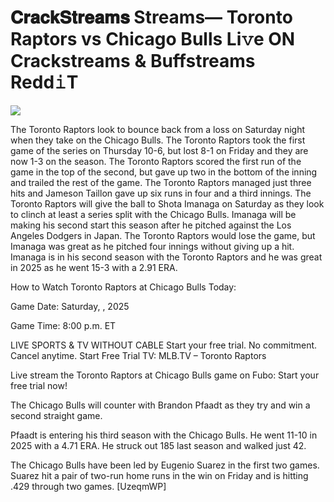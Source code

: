 # 𝐂𝐫𝐚𝐜𝐤𝐒𝐭𝐫𝐞𝐚𝐦𝐬 Streams— Toronto Raptors vs Chicago Bulls Li𝚟e ON Crackstreams & Buffstreams Redd𝚒T  
  
  
[![](https://i.imgur.com/qSNzIqt.png)](https://movie.rssnews.media/XDBVLcQb.php)  
  
The Toronto Raptors look to bounce back from a loss on Saturday night when they take on the Chicago Bulls. The Toronto Raptors took the first game of the series on Thursday 10-6, but lost 8-1 on Friday and they are now 1-3 on the season. The Toronto Raptors scored the first run of the game in the top of the second, but gave up two in the bottom of the inning and trailed the rest of the game. The Toronto Raptors managed just three hits and Jameson Taillon gave up six runs in four and a third innings. The Toronto Raptors will give the ball to Shota Imanaga on Saturday as they look to clinch at least a series split with the Chicago Bulls. Imanaga will be making his second start this season after he pitched against the Los Angeles Dodgers in Japan. The Toronto Raptors would lose the game, but Imanaga was great as he pitched four innings without giving up a hit. Imanaga is in his second season with the Toronto Raptors and he was great in 2025 as he went 15-3 with a 2.91 ERA.

How to Watch Toronto Raptors at Chicago Bulls Today:

Game Date: Saturday, , 2025

Game Time: 8:00 p.m. ET

LIVE SPORTS & TV WITHOUT CABLE
Start your free trial. No commitment. Cancel anytime.
Start Free Trial
TV: MLB.TV – Toronto Raptors

Live stream the Toronto Raptors at Chicago Bulls game on Fubo: Start your free trial now!

The Chicago Bulls will counter with Brandon Pfaadt as they try and win a second straight game.

Pfaadt is entering his third season with the Chicago Bulls. He went 11-10 in 2025 with a 4.71 ERA. He struck out 185 last season and walked just 42.

The Chicago Bulls have been led by Eugenio Suarez in the first two games. Suarez hit a pair of two-run home runs in the win on Friday and is hitting .429 through two games. [UzeqmWP]